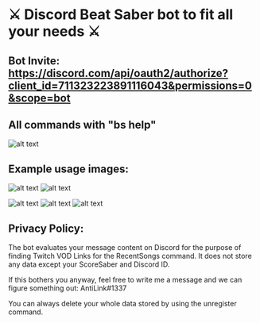 # ⚔️ Discord Beat Saber bot to fit all your needs ⚔️

## Bot Invite: https://discord.com/api/oauth2/authorize?client_id=711323223891116043&permissions=0&scope=bot

## All commands with "bs help"

![alt text](https://media.discordapp.net/attachments/770380256192233513/841819993032622100/dc_bot_ver2.png?width=200&height=200)

## __Example usage images:__
![alt text](https://cdn.discordapp.com/attachments/881215820053770331/900527182416347246/recentSongs_76561198125474611_900527159356035102.png)
![alt text](https://media.discordapp.net/attachments/881215820053770331/900870954383712257/unknown.png)

![alt text](https://media.discordapp.net/attachments/881215820053770331/900871410531045436/unknown.png?width=399&height=903)
![alt text](https://media.discordapp.net/attachments/881215820053770331/900858741019246602/accuracyChart_76561198125474611.png?width=1920&height=576)
![alt text](https://media.discordapp.net/attachments/881215820053770331/900858742302711858/accGrid_76561198125474611_900858711768174662.png)


## Privacy Policy:
The bot evaluates your message content on Discord for the purpose of finding Twitch VOD Links for the RecentSongs command.
It does not store any data except your ScoreSaber and Discord ID.

If this bothers you anyway, feel free to write me a message and we can figure something out: AntiLink#1337

You can always delete your whole data stored by using the unregister command.
